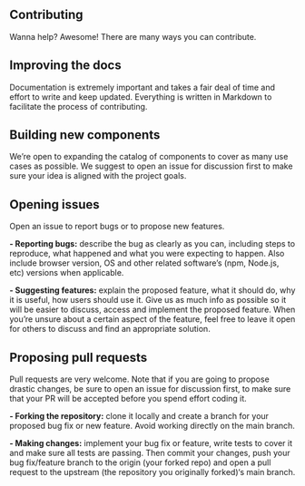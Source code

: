 ## Contributing

Wanna help? Awesome! There are many ways you can contribute.

## Improving the docs

Documentation is extremely important and takes a fair deal of time and effort to write and keep updated. Everything is written in Markdown to facilitate the process of contributing.

## Building new components

We’re open to expanding the catalog of components to cover as many use cases as possible. We suggest to open an issue for discussion first to make sure your idea is aligned with the project goals.

## Opening issues

Open an issue to report bugs or to propose new features.

**- Reporting bugs:**
describe the bug as clearly as you can, including steps to reproduce, what happened and what you were expecting to happen. Also include browser version, OS and other related software’s (npm, Node.js, etc) versions when applicable.

**- Suggesting features:** explain the proposed feature, what it should do, why it is useful, how users should use it. Give us as much info as possible so it will be easier to discuss, access and implement the proposed feature. When you’re unsure about a certain aspect of the feature, feel free to leave it open for others to discuss and find an appropriate solution.

## Proposing pull requests

Pull requests are very welcome. Note that if you are going to propose drastic changes, be sure to open an issue for discussion first, to make sure that your PR will be accepted before you spend effort coding it.

**- Forking the repository:** clone it locally and create a branch for your proposed bug fix or new feature. Avoid working directly on the main branch.

**- Making changes:** implement your bug fix or feature, write tests to cover it and make sure all tests are passing. Then commit your changes, push your bug fix/feature branch to the origin (your forked repo) and open a pull request to the upstream (the repository you originally forked)‘s main branch.
